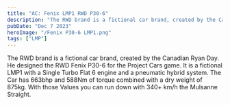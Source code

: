 ```yaml
---
title: "AC: Fenix LMP1 RWD P30-6"
description: "The RWD brand is a fictional car brand, created by the Canadian Ryan Day. He designed the RWD Fenix P30-6 for the Project Cars game."
pubDate: "Dec 7 2023"
heroImage: "/Fenix P30-6 LMP1.png"
tags: ["LMP"]
---
```


The RWD brand is a fictional car brand, created by the Canadian Ryan Day. He designed the RWD Fenix P30-6 for the Project Cars game. It is a fictional LMP1 with a Single Turbo Flat 6 engine and a pneumatic hybrid system. The Car has 663bhp and 588Nm of torque combined with a dry weight of 875kg. With those Values you can run down with 340+ km/h the Mulsanne Straight.

<a href="https://drive.google.com/file/d/1cOwkKIppZ1TNfKuI8p01nB-uWPq5VrxY/view?usp=drive_link" target="_blank"><span class="u-file-icon u-icon"><img src="/downloadButton.png" alt=""></span></a>



